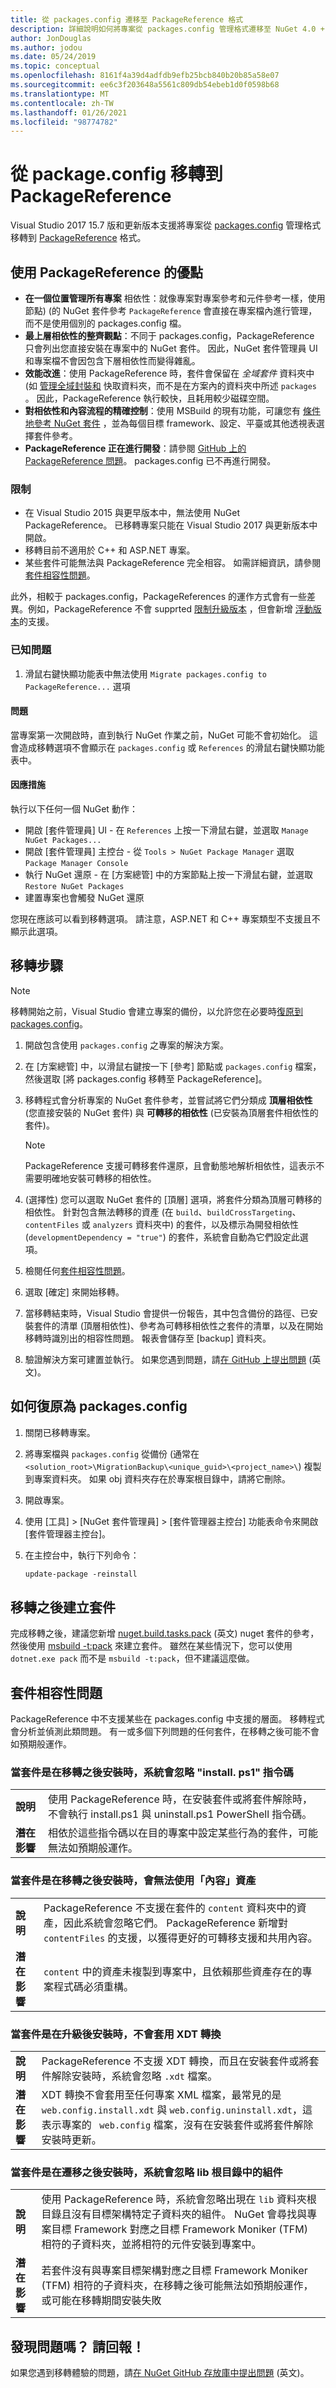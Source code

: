 ```yaml
---
title: 從 packages.config 遷移至 PackageReference 格式
description: 詳細說明如何將專案從 packages.config 管理格式遷移至 NuGet 4.0 + 和 VS2017 和 .NET Core 2.0 所支援的 PackageReference
author: JonDouglas
ms.author: jodou
ms.date: 05/24/2019
ms.topic: conceptual
ms.openlocfilehash: 8161f4a39d4adfdb9efb25bcb840b20b85a58e07
ms.sourcegitcommit: ee6c3f203648a5561c809db54ebeb1d0f0598b68
ms.translationtype: MT
ms.contentlocale: zh-TW
ms.lasthandoff: 01/26/2021
ms.locfileid: "98774782"
---
```

# <a name="migrate-from-packagesconfig-to-packagereference"></a>從 package.config 移轉到 PackageReference

Visual Studio 2017 15.7 版和更新版本支援將專案從 [packages.config](../reference/packages-config.md) 管理格式移轉到 [PackageReference](../consume-packages/Package-References-in-Project-Files.md) 格式。

## <a name="benefits-of-using-packagereference"></a>使用 PackageReference 的優點

* **在一個位置管理所有專案** 相依性：就像專案對專案參考和元件參考一樣，使用節點)  (的 NuGet 套件參考 `PackageReference` 會直接在專案檔內進行管理，而不是使用個別的 packages.config 檔。
* **最上層相依性的整齊觀點**：不同于 packages.config，PackageReference 只會列出您直接安裝在專案中的 NuGet 套件。 因此，NuGet 套件管理員 UI 和專案檔不會因包含下層相依性而變得雜亂。
* **效能改進**：使用 PackageReference 時，套件會保留在 *全域套件* 資料夾中 (如 [管理全域封裝和](../consume-packages/managing-the-global-packages-and-cache-folders.md) 快取資料夾，而不是在方案內的資料夾中所述 `packages` 。 因此，PackageReference 執行較快，且耗用較少磁碟空間。
* **對相依性和內容流程的精確控制**：使用 MSBuild 的現有功能，可讓您有 [條件地參考 NuGet 套件](../consume-packages/Package-References-in-Project-Files.md#adding-a-packagereference-condition) ，並為每個目標 framework、設定、平臺或其他透視表選擇套件參考。
* **PackageReference 正在進行開發**：請參閱 [GitHub 上的 PackageReference 問題](https://aka.ms/nuget-pr-improvements)。 packages.config 已不再進行開發。

### <a name="limitations"></a>限制

* 在 Visual Studio 2015 與更早版本中，無法使用 NuGet PackageReference。 已移轉專案只能在 Visual Studio 2017 與更新版本中開啟。
* 移轉目前不適用於 C++ 和 ASP.NET 專案。
* 某些套件可能無法與 PackageReference 完全相容。 如需詳細資訊，請參閱[套件相容性問題](#package-compatibility-issues)。

此外，相較于 packages.config，PackageReferences 的運作方式會有一些差異。例如，PackageReference 不會 supprted [限制升級版本](../consume-packages/reinstalling-and-updating-packages.md#constraining-upgrade-versions) ，但會新增 [浮動版本](../consume-packages/package-references-in-project-files.md#floating-versions)的支援。

### <a name="known-issues"></a>已知問題

1. 滑鼠右鍵快顯功能表中無法使用 `Migrate packages.config to PackageReference...` 選項 

#### <a name="issue"></a>問題 
 
當專案第一次開啟時，直到執行 NuGet 作業之前，NuGet 可能不會初始化。 這會造成移轉選項不會顯示在 `packages.config` 或 `References` 的滑鼠右鍵快顯功能表中。 

#### <a name="workaround"></a>因應措施 

執行以下任何一個 NuGet 動作： 
* 開啟 [套件管理員] UI - 在 `References` 上按一下滑鼠右鍵，並選取 `Manage NuGet Packages...` 
* 開啟 [套件管理員] 主控台 - 從 `Tools > NuGet Package Manager` 選取 `Package Manager Console` 
* 執行 NuGet 還原 - 在 [方案總管] 中的方案節點上按一下滑鼠右鍵，並選取 `Restore NuGet Packages` 
* 建置專案也會觸發 NuGet 還原 

您現在應該可以看到移轉選項。 請注意，ASP.NET 和 C++ 專案類型不支援且不顯示此選項。 

## <a name="migration-steps"></a>移轉步驟

> [!Note]
> 移轉開始之前，Visual Studio 會建立專案的備份，以允許您在必要時[復原到 packages.config](#how-to-roll-back-to-packagesconfig)。

1. 開啟包含使用 `packages.config` 之專案的解決方案。

1. 在 [方案總管] 中，以滑鼠右鍵按一下 [參考] 節點或 `packages.config` 檔案，然後選取 [將 packages.config 移轉至 PackageReference]。

1. 移轉程式會分析專案的 NuGet 套件參考，並嘗試將它們分類成 **頂層相依性** (您直接安裝的 NuGet 套件) 與 **可轉移的相依性** (已安裝為頂層套件相依性的套件)。

   > [!Note]
   > PackageReference 支援可轉移套件還原，且會動態地解析相依性，這表示不需要明確地安裝可轉移的相依性。

1. (選擇性) 您可以選取 NuGet 套件的 [頂層] 選項，將套件分類為頂層可轉移的相依性。 針對包含無法轉移的資產 (在 `build`、`buildCrossTargeting`、`contentFiles` 或 `analyzers` 資料夾中) 的套件，以及標示為開發相依性 (`developmentDependency = "true"`) 的套件，系統會自動為它們設定此選項。

1. 檢閱任何[套件相容性問題](#package-compatibility-issues)。

1. 選取 [確定] 來開始移轉。

1. 當移轉結束時，Visual Studio 會提供一份報告，其中包含備份的路徑、已安裝套件的清單 (頂層相依性)、參考為可轉移相依性之套件的清單，以及在開始移轉時識別出的相容性問題。 報表會儲存至 [backup] 資料夾。

1. 驗證解決方案可建置並執行。 如果您遇到問題，請[在 GitHub 上提出問題](https://github.com/NuGet/Home/issues/) \(英文\)。

## <a name="how-to-roll-back-to-packagesconfig"></a>如何復原為 packages.config

1. 關閉已移轉專案。

1. 將專案檔與 `packages.config` 從備份 (通常在 `<solution_root>\MigrationBackup\<unique_guid>\<project_name>\`) 複製到專案資料夾。 如果 obj 資料夾存在於專案根目錄中，請將它刪除。

1. 開啟專案。

1. 使用 [工具] > [NuGet 套件管理員] > [套件管理器主控台] 功能表命令來開啟 [套件管理器主控台]。

1. 在主控台中，執行下列命令：

   ```ps
   update-package -reinstall
   ```

## <a name="create-a-package-after-migration"></a>移轉之後建立套件

完成移轉之後，建議您新增 [nuget.build.tasks.pack](https://www.nuget.org/packages/nuget.build.tasks.pack) \(英文\) nuget 套件的參考，然後使用 [msbuild -t:pack](../reference/msbuild-targets.md#pack-target) 來建立套件。 雖然在某些情況下，您可以使用 `dotnet.exe pack` 而不是 `msbuild -t:pack`，但不建議這麼做。

## <a name="package-compatibility-issues"></a>套件相容性問題

PackageReference 中不支援某些在 packages.config 中支援的層面。 移轉程式會分析並偵測此類問題。 有一或多個下列問題的任何套件，在移轉之後可能不會如預期般運作。

### <a name="installps1-scripts-are-ignored-when-the-package-is-installed-after-the-migration"></a>當套件是在移轉之後安裝時，系統會忽略 "install. ps1" 指令碼

| | |
| --- | --- |
| **說明** | 使用 PackageReference 時，在安裝套件或將套件解除時，不會執行 install.ps1 與 uninstall.ps1 PowerShell 指令碼。 |
| **潛在影響** | 相依於這些指令碼以在目的專案中設定某些行為的套件，可能無法如預期般運作。 |

### <a name="content-assets-are-not-available-when-the-package-is-installed-after-the-migration"></a>當套件是在移轉之後安裝時，會無法使用「內容」資產

| | |
| --- | --- |
| **說明** | PackageReference 不支援在套件的 `content` 資料夾中的資產，因此系統會忽略它們。 PackageReference 新增對 `contentFiles` 的支援，以獲得更好的可轉移支援和共用內容。  |
| **潛在影響** | `content` 中的資產未複製到專案中，且依賴那些資產存在的專案程式碼必須重構。  |

### <a name="xdt-transforms-are-not-applied-when-the-package-is-installed-after-the-upgrade"></a>當套件是在升級後安裝時，不會套用 XDT 轉換

| | |
| --- | --- |
| **說明** | PackageReference 不支援 XDT 轉換，而且在安裝套件或將套件解除安裝時，系統會忽略 `.xdt` 檔案。   |
| **潛在影響** | XDT 轉換不會套用至任何專案 XML 檔案，最常見的是 `web.config.install.xdt` 與 `web.config.uninstall.xdt`，這表示專案的 ` web.config` 檔案，沒有在安裝套件或將套件解除安裝時更新。 |

### <a name="assemblies-in-the-lib-root-are-ignored-when-the-package-is-installed-after-the-migration"></a>當套件是在遷移之後安裝時，系統會忽略 lib 根目錄中的組件

| | |
| --- | --- |
| **說明** | 使用 PackageReference 時，系統會忽略出現在 `lib` 資料夾根目錄且沒有目標架構特定子資料夾的組件。 NuGet 會尋找與專案目標 Framework 對應之目標 Framework Moniker (TFM) 相符的子資料夾，並將相符的元件安裝到專案中。 |
| **潛在影響** | 若套件沒有與專案目標架構對應之目標 Framework Moniker (TFM) 相符的子資料夾，在移轉之後可能無法如預期般運作，或可能在移轉期間安裝失敗 |

## <a name="found-an-issue-report-it"></a>發現問題嗎？ 請回報！

如果您遇到移轉體驗的問題，請[在 NuGet GitHub 存放庫中提出問題](https://github.com/NuGet/Home/issues/) \(英文\)。
